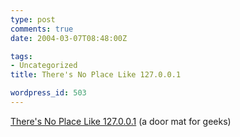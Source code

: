 ```yaml
---
type: post
comments: true
date: 2004-03-07T08:48:00Z

tags:
- Uncategorized
title: There's No Place Like 127.0.0.1

wordpress_id: 503
---
```


[There's No Place Like 127.0.0.1](http://www.thinkgeek.com/cubegoodies/toys/6806/) (a door mat for geeks)
